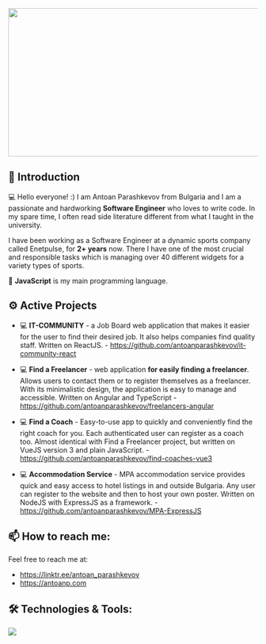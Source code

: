 <div align="center">
  <img src="https://media.giphy.com/media/dWesBcTLavkZuG35MI/giphy.gif" width="600" height="300"/>
</div>

## 👋 Introduction
💻 Hello everyone! :) I am Antoan Parashkevov from Bulgaria and I am a passionate and hardworking <strong>Software Engineer</strong> who loves to write code. In my spare time, I often read side literature different from what I taught in the university.

I have been working as a Software Engineer at a dynamic sports company called Enetpulse, for <strong>2+ years</strong> now. There I have one of the most crucial and responsible tasks which is managing over 40 different widgets for a variety types of sports.

🧠 <strong>JavaScript</strong> is my main programming language.

## ⚙️ Active Projects

- 💻 <strong>IT-COMMUNITY</strong> - a Job Board web application that makes it easier for the user to find their desired job. It also helps companies find quality staff. Written on ReactJS. - https://github.com/antoanparashkevov/it-community-react

- 💻 <strong>Find a Freelancer</strong> - web application <strong>for easily finding a freelancer</strong>. Allows users to contact them or to register themselves as a freelancer. With its minimalistic design, the application is easy to manage and accessible. Written on Angular and TypeScript - https://github.com/antoanparashkevov/freelancers-angular

- 💻 <strong>Find a Coach</strong> - Easy-to-use app to quickly and conveniently find the right coach for you. Each authenticated user can register as a coach too. Almost identical with Find a Freelancer project, but written on VueJS version 3 and plain JavaScript. - https://github.com/antoanparashkevov/find-coaches-vue3

- 💻 <strong>Accommodation Service</strong> - MPA accommodation service provides quick and easy access to hotel listings in and outside Bulgaria. Any user can register to the website and then to host your own poster. Written on NodeJS with ExpressJS as a framework. - https://github.com/antoanparashkevov/MPA-ExpressJS

## 📫 How to reach me:
Feel free to reach me at:
- https://linktr.ee/antoan_parashkevov
- https://antoanp.com



## 🛠️ Technologies & Tools:

<a href="https://skillicons.dev">
   <img src="https://skillicons.dev/icons?i=js,ts,css,html,figma,react,angular,vue,express,nodejs,mongodb,firebase,sass,git,linux&perline=5" />
</a>
